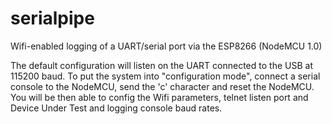 # serialpipe
Wifi-enabled logging of a UART/serial port via the ESP8266 (NodeMCU 1.0)

The default configuration will listen on the UART connected to the USB at 115200 baud. To put the system into "configuration mode", connect a serial console to the NodeMCU, send the 'c' character and reset the NodeMCU. You will be then able to config the Wifi parameters, telnet listen port and Device Under Test and logging console baud rates.
